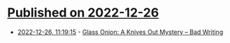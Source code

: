 # [Published on 2022-12-26](index.md)

* [2022-12-26, 11:19:15](https://news.ycombinator.com/item?id=34136721) - [Glass Onion: A Knives Out Mystery – Bad Writing](https://filmcolossus.com/glass-onion-bad-writing)
